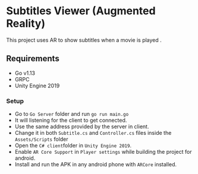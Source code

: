 # Subtitles Viewer (Augmented Reality)

This project uses AR to show subtitles when a movie is played .

## Requirements

* Go v1.13
* GRPC
* Unity Engine 2019

### Setup

* Go to `Go Server` folder and run `go run main.go`
* It will listening for the client to get connected.
* Use the same address provided by the server in client.
* Change it in both `Subtitle.cs` and `Controller.cs` files inside the `Assets/Scripts` folder
* Open the `C# client`folder in `Unity Engine 2019`.
* Enable `AR Core Support` in `Player settings` while building the project for android.
* Install and run the APK in any android phone with `ARCore` installed.
